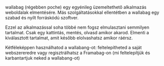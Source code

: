 wallabag (régebben poche) egy egyénileg üzemeltethető alkalmazás weboldalak elmentésére. Más szolgáltatásokkal ellentétben a wallabag egy szabad és nyílt forráskódú szoftver.

Ezzel az alkalmazással soha többé nem fogsz elmulasztani semmilyen tartalmat. Csak egy kattintás, mentés, olvasd amikor akarod. Elmenti a kiválasztott tartalmat, amit később elolvashatsz amikor ráérsz.

Kétféleképpen használhatod a wallabang-ot: feltelepítheted a saját webszereredre vagy regisztrálhatsz a Framabag-on (mi feltelepítjük és karbantartjuk neked a wallabang-ot)
